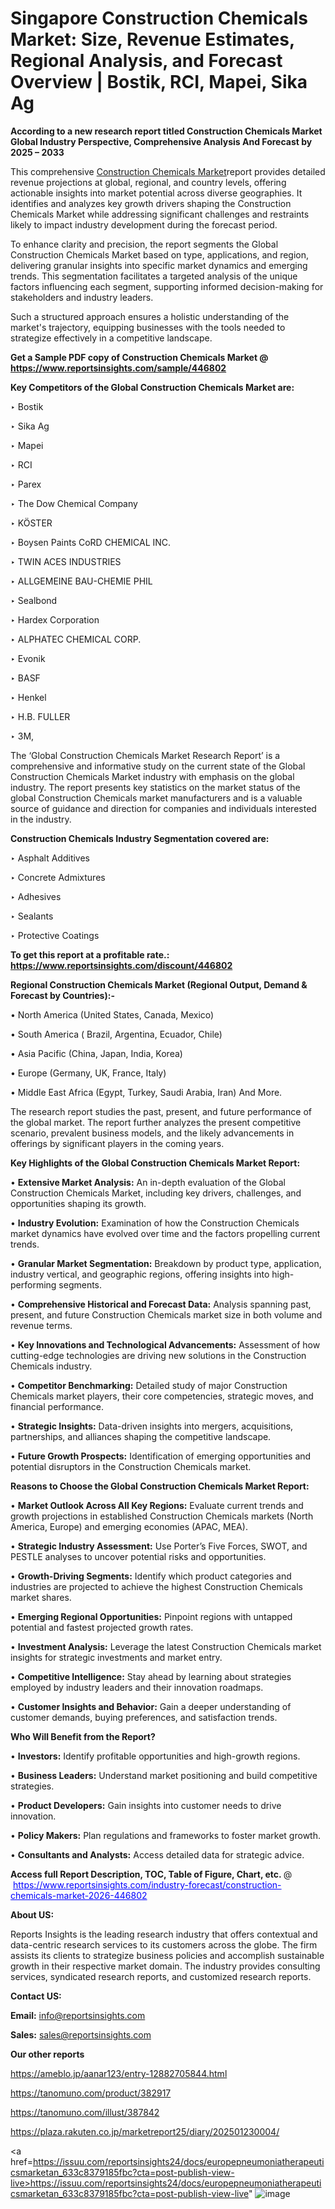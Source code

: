 # Singapore Construction Chemicals Market: Size, Revenue Estimates, Regional Analysis, and Forecast Overview | Bostik, RCI, Mapei, Sika Ag

<strong>According to a new research report titled Construction Chemicals Market Global Industry Perspective, Comprehensive Analysis And Forecast by 2025 – 2033</strong>

This comprehensive <a href=https://www.reportsinsights.com/sample/446802>Construction Chemicals Market</a>report provides detailed revenue projections at global, regional, and country levels, offering actionable insights into market potential across diverse geographies. It identifies and analyzes key growth drivers shaping the Construction Chemicals Market while addressing significant challenges and restraints likely to impact industry development during the forecast period.

To enhance clarity and precision, the report segments the Global Construction Chemicals Market based on type, applications, and region, delivering granular insights into specific market dynamics and emerging trends. This segmentation facilitates a targeted analysis of the unique factors influencing each segment, supporting informed decision-making for stakeholders and industry leaders.

Such a structured approach ensures a holistic understanding of the market's trajectory, equipping businesses with the tools needed to strategize effectively in a competitive landscape.

<strong>Get a Sample PDF copy of Construction Chemicals Market </strong><strong>@<a href=https://www.reportsinsights.com/sample/446802 style=color:#0000ff;> https://www.reportsinsights.com/sample/446802</a></strong></font>

<strong>Key Competitors of the Global Construction Chemicals Market are:</strong>

‣ Bostik

‣ Sika Ag

‣ Mapei

‣ RCI

‣ Parex

‣ The Dow Chemical Company

‣ KÖSTER

‣ Boysen Paints CoRD CHEMICAL INC.

‣ TWIN ACES INDUSTRIES

‣ ALLGEMEINE BAU-CHEMIE PHIL

‣ Sealbond

‣ Hardex Corporation

‣ ALPHATEC CHEMICAL CORP.

‣ Evonik

‣ BASF

‣ Henkel

‣ H.B. FULLER

‣ 3M,

The ‘Global Construction Chemicals Market Research Report’ is a comprehensive and informative study on the current state of the Global Construction Chemicals Market industry with emphasis on the global industry. The report presents key statistics on the market status of the global Construction Chemicals market manufacturers and is a valuable source of guidance and direction for companies and individuals interested in the industry.

<strong>Construction Chemicals Industry Segmentation covered are:</strong>

‣ Asphalt Additives

‣ Concrete Admixtures

‣ Adhesives

‣ Sealants

‣ Protective Coatings

<strong>To get this report at a profitable rate.: <a href=https://www.reportsinsights.com/discount/446802 style=color:#0000ff;>https://www.reportsinsights.com/discount/446802</a></strong></font>

<strong>Regional Construction Chemicals Market (Regional Output, Demand &amp; Forecast by Countries):-</strong>

• North America (United States, Canada, Mexico)

• South America ( Brazil, Argentina, Ecuador, Chile)

• Asia Pacific (China, Japan, India, Korea)

• Europe (Germany, UK, France, Italy)

• Middle East Africa (Egypt, Turkey, Saudi Arabia, Iran) And More.

The research report studies the past, present, and future performance of the global market. The report further analyzes the present competitive scenario, prevalent business models, and the likely advancements in offerings by significant players in the coming years.

<strong>Key Highlights of the Global Construction Chemicals Market Report:</strong>

• <strong>Extensive Market Analysis:</strong> An in-depth evaluation of the Global Construction Chemicals Market, including key drivers, challenges, and opportunities shaping its growth.

• <strong>Industry Evolution:</strong> Examination of how the Construction Chemicals market dynamics have evolved over time and the factors propelling current trends.

• <strong>Granular Market Segmentation:</strong> Breakdown by product type, application, industry vertical, and geographic regions, offering insights into high-performing segments.

• <strong>Comprehensive Historical and Forecast Data:</strong> Analysis spanning past, present, and future Construction Chemicals market size in both volume and revenue terms.

• <strong>Key Innovations and Technological Advancements:</strong> Assessment of how cutting-edge technologies are driving new solutions in the Construction Chemicals industry.

• <strong>Competitor Benchmarking:</strong> Detailed study of major Construction Chemicals market players, their core competencies, strategic moves, and financial performance.

• <strong>Strategic Insights:</strong> Data-driven insights into mergers, acquisitions, partnerships, and alliances shaping the competitive landscape.

• <strong>Future Growth Prospects:</strong> Identification of emerging opportunities and potential disruptors in the Construction Chemicals market.

<strong>Reasons to Choose the Global Construction Chemicals Market Report:</strong>

• <strong>Market Outlook Across All Key Regions:</strong> Evaluate current trends and growth projections in established Construction Chemicals markets (North America, Europe) and emerging economies (APAC, MEA).

• <strong>Strategic Industry Assessment:</strong> Use Porter’s Five Forces, SWOT, and PESTLE analyses to uncover potential risks and opportunities.

• <strong>Growth-Driving Segments:</strong> Identify which product categories and industries are projected to achieve the highest Construction Chemicals market shares.

• <strong>Emerging Regional Opportunities:</strong> Pinpoint regions with untapped potential and fastest projected growth rates.

• <strong>Investment Analysis:</strong> Leverage the latest Construction Chemicals market insights for strategic investments and market entry.

• <strong>Competitive Intelligence:</strong> Stay ahead by learning about strategies employed by industry leaders and their innovation roadmaps.

• <strong>Customer Insights and Behavior:</strong> Gain a deeper understanding of customer demands, buying preferences, and satisfaction trends.

<strong>Who Will Benefit from the Report?</strong>

• <strong>Investors:</strong> Identify profitable opportunities and high-growth regions.

• <strong>Business Leaders:</strong> Understand market positioning and build competitive strategies.

• <strong>Product Developers:</strong> Gain insights into customer needs to drive innovation.

• <strong>Policy Makers:</strong> Plan regulations and frameworks to foster market growth.

• <strong>Consultants and Analysts:</strong> Access detailed data for strategic advice.
</ul>
<strong>Access full Report Description, TOC, Table of Figure, Chart, etc. </strong>@  <a href=https://www.reportsinsights.com/industry-forecast/construction-chemicals-market-2026-446802 style=color:#0000ff;>https://www.reportsinsights.com/industry-forecast/construction-chemicals-market-2026-446802</a></font>

<strong><strong>About US</strong>:</strong>

Reports Insights is the leading research industry that offers contextual and data-centric research services to its customers across the globe. The firm assists its clients to strategize business policies and accomplish sustainable growth in their respective market domain. The industry provides consulting services, syndicated research reports, and customized research reports.

<strong>Contact US:</strong>

<p class=""""><b>Email:</b> <a href=mailto:info@reportsinsights.com>info@reportsinsights.com</a></p>
<p class=""""><b>Sales:</b> <a href=mailto:sales@reportsinsights.com>sales@reportsinsights.com</a></p>

<strong>Our other reports</strong>

<a href=https://ameblo.jp/aanar123/entry-12882705844.html>https://ameblo.jp/aanar123/entry-12882705844.html</a>

<a href=https://tanomuno.com/product/382917>https://tanomuno.com/product/382917</a>

<a href=https://tanomuno.com/illust/387842>https://tanomuno.com/illust/387842</a>

<a href=https://plaza.rakuten.co.jp/marketreport25/diary/202501230004/>https://plaza.rakuten.co.jp/marketreport25/diary/202501230004/</a>

<a href=https://issuu.com/reportsinsights24/docs/europepneumoniatherapeuticsmarketan_633c8379185fbc?cta=post-publish-view-live>https://issuu.com/reportsinsights24/docs/europepneumoniatherapeuticsmarketan_633c8379185fbc?cta=post-publish-view-live</a>"
![image](https://github.com/user-attachments/assets/22e332c8-bc28-4150-9383-d183ca40847b)
